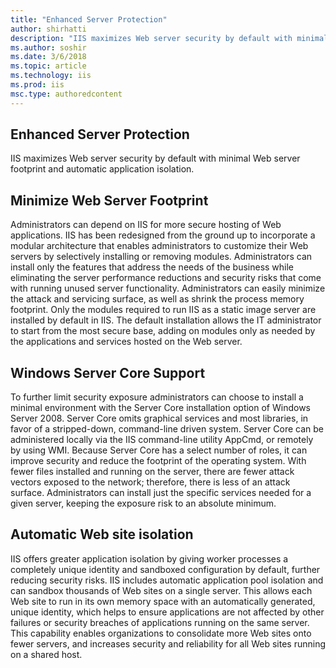 ```yaml
---
title: "Enhanced Server Protection"
author: shirhatti
description: "IIS maximizes Web server security by default with minimal Web server footprint and automatic application isolation."
ms.author: soshir
ms.date: 3/6/2018
ms.topic: article
ms.technology: iis
ms.prod: iis
msc.type: authoredcontent
---
```

Enhanced Server Protection
--------------------------

IIS maximizes Web server security by default with minimal Web server footprint and automatic application isolation.

## Minimize Web Server Footprint

Administrators can depend on IIS for more secure hosting of Web applications. IIS has been redesigned from the ground up to incorporate a modular architecture that enables administrators to customize their Web servers by selectively installing or removing modules. Administrators can install only the features that address the needs of the business while eliminating the server performance reductions and security risks that come with running unused server functionality. Administrators can easily minimize the attack and servicing surface, as well as shrink the process memory footprint. Only the modules required to run IIS as a static image server are installed by default in IIS. The default installation allows the IT administrator to start from the most secure base, adding on modules only as needed by the applications and services hosted on the Web server.

## Windows Server Core Support

To further limit security exposure administrators can choose to install a minimal environment with the Server Core installation option of Windows Server 2008. Server Core omits graphical services and most libraries, in favor of a stripped-down, command-line driven system. Server Core can be administered locally via the IIS command-line utility AppCmd, or remotely by using WMI. Because Server Core has a select number of roles, it can improve security and reduce the footprint of the operating system. With fewer files installed and running on the server, there are fewer attack vectors exposed to the network; therefore, there is less of an attack surface. Administrators can install just the specific services needed for a given server, keeping the exposure risk to an absolute minimum.

## Automatic Web site isolation

IIS offers greater application isolation by giving worker processes a completely unique identity and sandboxed configuration by default, further reducing security risks. IIS includes automatic application pool isolation and can sandbox thousands of Web sites on a single server. This allows each Web site to run in its own memory space with an automatically generated, unique identity, which helps to ensure applications are not affected by other failures or security breaches of applications running on the same server. This capability enables organizations to consolidate more Web sites onto fewer servers, and increases security and reliability for all Web sites running on a shared host.